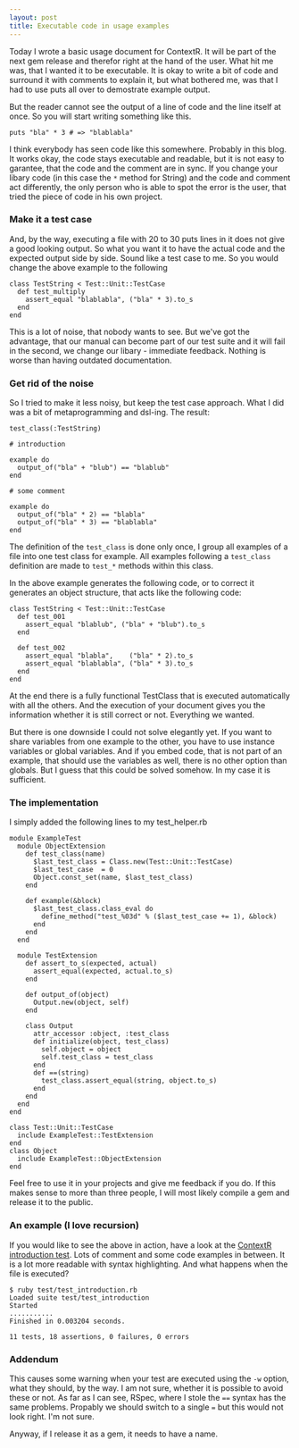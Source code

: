 ```yaml
--- 
layout: post
title: Executable code in usage examples
---
```

Today I wrote a basic usage document for ContextR. It will be part of the next gem release and therefor right at the hand of the user. What hit me was, that I wanted it to be executable. It is okay to write a bit of code and surround it with comments to explain it, but what bothered me, was that I had to use puts all over to demostrate example output.

But the reader cannot see the output of a line of code and the line itself at once. So you will start writing something like this.

    puts "bla" * 3 # => "blablabla"

I think everybody has seen code like this somewhere. Probably in this blog. It works okay, the code stays executable and readable, but it is not easy to garantee, that the code and the comment are in sync. If you change your libary code (in this case the `*` method for String) and the code and comment act differently, the only person who is able to spot the error is the user, that tried the piece of code in his own project.

### Make it a test case

And, by the way, executing a file with 20 to 30 puts lines in it does not give a good looking output. So what you want it to have the actual code and the expected output side by side. Sound like a test case to me. So you would change the above example to the following

    class TestString < Test::Unit::TestCase
      def test_multiply
        assert_equal "blablabla", ("bla" * 3).to_s
      end
    end

This is a lot of noise, that nobody wants to see. But we've got the advantage, that our manual can become part of our test suite and it will fail in the second, we change our libary - immediate feedback. Nothing is worse than having outdated documentation.

### Get rid of the noise

So I tried to make it less noisy, but keep the test case approach. What I did was a bit of metaprogramming and dsl-ing. The result:

    test_class(:TestString)
    
    # introduction
    
    example do
      output_of("bla" + "blub") == "blablub"
    end
    
    # some comment
    
    example do
      output_of("bla" * 2) == "blabla"
      output_of("bla" * 3) == "blablabla"
    end
    

The definition of the `test_class` is done only once, I group all examples of a file into one test class for example. All examples following a `test_class` definition are made to `test_*` methods within this class.

In the above example generates the following code, or to correct it generates an object structure, that acts like the following code:

    class TestString < Test::Unit::TestCase
      def test_001
        assert_equal "blablub", ("bla" + "blub").to_s
      end

      def test_002
        assert_equal "blabla",    ("bla" * 2).to_s
        assert_equal "blablabla", ("bla" * 3).to_s
      end
    end

At the end there is a fully functional TestClass that is executed automatically with all the others. And the execution of your document gives you the information whether it is still correct or not. Everything we wanted.

But there is one downside I could not solve elegantly yet. If you want to share variables from one example to the other, you have to use instance variables or global variables. And if you embed code, that is not part of an example, that should use the variables as well, there is no other option than globals. But I guess that this could be solved somehow. In my case it is sufficient.

### The implementation

I simply added the following lines to my test_helper.rb

    module ExampleTest
      module ObjectExtension
        def test_class(name)
          $last_test_class = Class.new(Test::Unit::TestCase)
          $last_test_case  = 0
          Object.const_set(name, $last_test_class)
        end

        def example(&block)
          $last_test_class.class_eval do
            define_method("test_%03d" % ($last_test_case += 1), &block)
          end
        end
      end
   
      module TestExtension
        def assert_to_s(expected, actual)
          assert_equal(expected, actual.to_s)
        end

        def output_of(object)
          Output.new(object, self)
        end

        class Output
          attr_accessor :object, :test_class
          def initialize(object, test_class)
            self.object = object
            self.test_class = test_class
          end
          def ==(string)
            test_class.assert_equal(string, object.to_s)
          end
        end
      end
    end

    class Test::Unit::TestCase
      include ExampleTest::TestExtension
    end
    class Object
      include ExampleTest::ObjectExtension
    end

Feel free to use it in your projects and give me feedback if you do. If this makes sense to more than three people, I will most likely compile a gem and release it to the public.

### An example (I love recursion)

If you would like to see the above in action, have a look at the [ContextR introduction test](http://contextr.rubyforge.org/svn/trunk/test/test_introduction.rb). Lots of comment and some code examples in between. It is a lot more readable with syntax highlighting. And what happens when the file is executed?

    $ ruby test/test_introduction.rb 
    Loaded suite test/test_introduction
    Started
    ...........
    Finished in 0.003204 seconds.
    
    11 tests, 18 assertions, 0 failures, 0 errors

### Addendum

This causes some warning when your test are executed using the `-w` option, what they should, by the way. I am not sure, whether it is possible to avoid these or not. As far as I can see, RSpec, where I stole the `==` syntax has the same problems. Propably we should switch to a single `=` but this would not look right. I'm not sure.

Anyway, if I release it as a gem, it needs to have a name.
